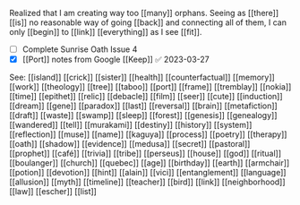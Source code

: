 Realized that I am creating way too [[many]] orphans. Seeing as [[there]] [[is]] no reasonable way of going [[back]] and connecting all of them, I can only [[begin]] to [[link]] [[everything]] as I see [[fit]].

- [ ] Complete Sunrise Oath Issue 4
- [x] [[Port]] notes from Google [[Keep]] ✅ 2023-03-27

See: 
[[island]] [[crick]] [[sister]] [[health]] [[counterfactual]] [[memory]] [[work]] [[theology]] [[tree]] [[taboo]] [[port]] [[frame]] [[tremblay]] [[nokia]] [[time]] [[epithet]]  [[relic]] [[debacle]] [[film]] [[seer]] [[cute]] [[induction]] [[dream]] [[gene]] [[paradox]] [[last]] [[reversal]] [[brain]] [[metafiction]] [[draft]] [[waste]] [[swamp]] [[sleep]] [[forest]] [[genesis]] [[genealogy]] [[wandered]] [[tell]] [[murakami]] [[destiny]] [[history]] [[system]] [[reflection]] [[muse]] [[name]] [[kaguya]] [[process]] [[poetry]] [[therapy]] [[oath]] [[shadow]] [[evidence]] [[medusa]] [[secret]] [[pastoral]] [[prophet]] [[café]] [[trivia]] [[tribe]] [[perseus]] [[house]] [[god]] [[ritual]] [[boulanger]] [[church]] [[quebec]] [[age]] [[birthday]] [[earth]] [[armchair]] [[potion]] [[devotion]] [[hint]] [[alain]] [[vici]] [[entanglement]] [[language]] [[allusion]] [[myth]] [[timeline]] [[teacher]] [[bird]] [[link]] [[neighborhood]] [[law]] [[escher]] [[list]] 